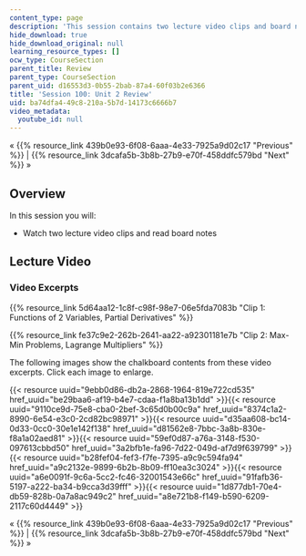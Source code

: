 ```yaml
---
content_type: page
description: 'This session contains two lecture video clips and board notes.  '
hide_download: true
hide_download_original: null
learning_resource_types: []
ocw_type: CourseSection
parent_title: Review
parent_type: CourseSection
parent_uid: d16553d3-0b55-2bab-87a4-60f03b2e6366
title: 'Session 100: Unit 2 Review'
uid: ba74dfa4-49c8-210a-5b7d-14173c6666b7
video_metadata:
  youtube_id: null
---
```


« {{% resource_link 439b0e93-6f08-6aaa-4e33-7925a9d02c17 "Previous" %}} | {{% resource_link 3dcafa5b-3b8b-27b9-e70f-458ddfc579bd "Next" %}} »

Overview
--------

In this session you will:

*   Watch two lecture video clips and read board notes

Lecture Video
-------------

### Video Excerpts

{{% resource_link 5d64aa12-1c8f-c98f-98e7-06e5fda7083b "Clip 1: Functions of 2 Variables, Partial Derivatives" %}}

{{% resource_link fe37c9e2-262b-2641-aa22-a92301181e7b "Clip 2: Max-Min Problems, Lagrange Multipliers" %}}

The following images show the chalkboard contents from these video excerpts. Click each image to enlarge.

{{< resource uuid="9ebb0d86-db2a-2868-1964-819e722cd535" href_uuid="be29baa6-af19-b4e7-cdaa-f1a8ba13b1dd" >}}{{< resource uuid="9110ce9d-75e8-cba0-2bef-3c65d0b00c9a" href_uuid="8374c1a2-8990-6e54-e3c0-2cd82bc98971" >}}{{< resource uuid="d35aa608-bc14-0d33-0cc0-30e1e142f138" href_uuid="d81562e8-7bbc-3a8b-830e-f8a1a02aed81" >}}{{< resource uuid="59ef0d87-a76a-3148-f530-097613cbbd50" href_uuid="3a2bfb1e-fa96-7d22-049d-af7d9f639799" >}}  
{{< resource uuid="b28fef04-fef3-f7fe-7395-a9c9c594fa94" href_uuid="a9c2132e-9899-6b2b-8b09-ff10ea3c3024" >}}{{< resource uuid="a6e0091f-9c6a-5cc2-fc46-32001543e66c" href_uuid="91fafb36-5197-a222-ba34-b9cca3d39fff" >}}{{< resource uuid="1d877db1-70e4-db59-828b-0a7a8ac949c2" href_uuid="a8e721b8-f149-b590-6209-2117c60d4449" >}}

« {{% resource_link 439b0e93-6f08-6aaa-4e33-7925a9d02c17 "Previous" %}} | {{% resource_link 3dcafa5b-3b8b-27b9-e70f-458ddfc579bd "Next" %}} »